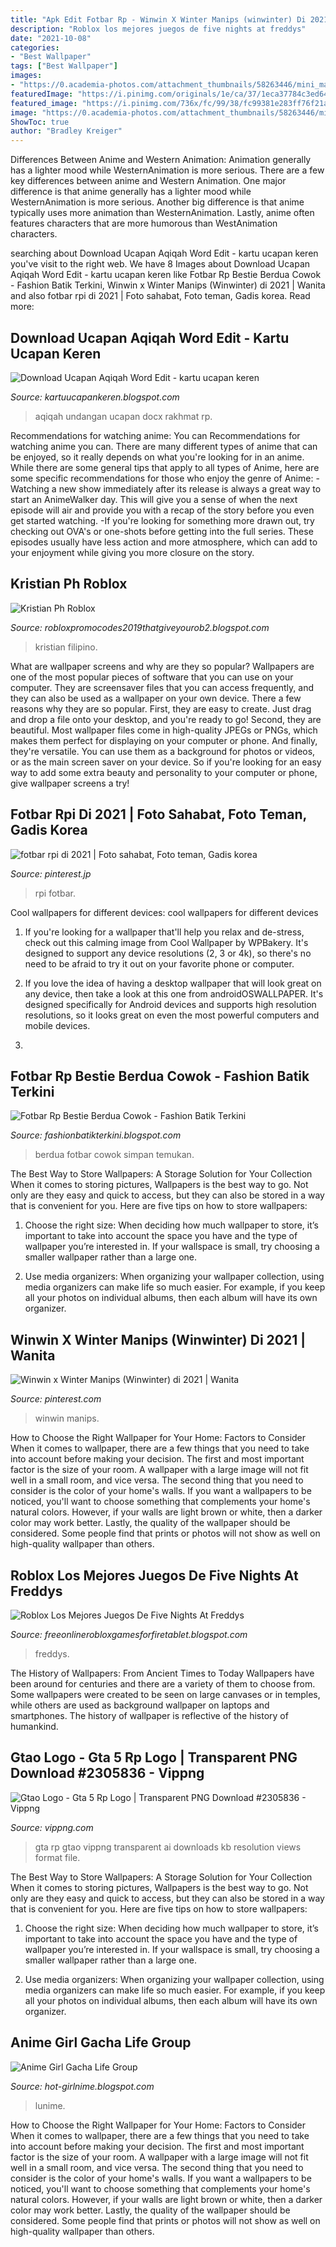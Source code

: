 ```yaml
---
title: "Apk Edit Fotbar Rp - Winwin X Winter Manips (winwinter) Di 2021"
description: "Roblox los mejores juegos de five nights at freddys"
date: "2021-10-08"
categories:
- "Best Wallpaper"
tags: ["Best Wallpaper"]
images:
- "https://0.academia-photos.com/attachment_thumbnails/58263446/mini_magick20190126-3151-14vhu41.png?1548492231"
featuredImage: "https://i.pinimg.com/originals/1e/ca/37/1eca37784c3ed644d213cf68b8474def.jpg"
featured_image: "https://i.pinimg.com/736x/fc/99/38/fc99381e283ff76f21a5319763e1ba4b.jpg"
image: "https://0.academia-photos.com/attachment_thumbnails/58263446/mini_magick20190126-3151-14vhu41.png?1548492231"
ShowToc: true
author: "Bradley Kreiger"
---
```



Differences Between Anime and Western Animation: Animation generally has a lighter mood while WesternAnimation is more serious.
There are a few key differences between anime and Western Animation. One major difference is that anime generally has a lighter mood while WesternAnimation is more serious. Another big difference is that anime typically uses more animation than WesternAnimation. Lastly, anime often features characters that are more humorous than WestAnimation characters.

	

		
searching about Download Ucapan Aqiqah Word Edit - kartu ucapan keren you've visit to the right web. We have 8 Images about Download Ucapan Aqiqah Word Edit - kartu ucapan keren like Fotbar Rp Bestie Berdua Cowok - Fashion Batik Terkini, Winwin x Winter Manips (Winwinter) di 2021 | Wanita and also fotbar rpi di 2021 | Foto sahabat, Foto teman, Gadis korea. Read more:
		
    
## Download Ucapan Aqiqah Word Edit - Kartu Ucapan Keren

<img loading=lazy src="https://0.academia-photos.com/attachment_thumbnails/58263446/mini_magick20190126-3151-14vhu41.png?1548492231" onerror="this.onerror=null;this.src='https://tse2.mm.bing.net/th?id=OIP.stqqFKsToR3OAiv32qbXvgHaLV&amp;pid=15.1';" alt="Download Ucapan Aqiqah Word Edit - kartu ucapan keren">

_Source: kartuucapankeren.blogspot.com_

>aqiqah undangan ucapan docx rakhmat rp. 

	

Recommendations for watching anime: You can
Recommendations for watching anime you can. There are many different types of anime that can be enjoyed, so it really depends on what you're looking for in an anime. While there are some general tips that apply to all types of Anime, here are some specific recommendations for those who enjoy the genre of Anime: 
-Watching a new show immediately after its release is always a great way to start an AnimeWalker day. This will give you a sense of when the next episode will air and provide you with a recap of the story before you even get started watching. 
-If you're looking for something more drawn out, try checking out OVA's or one-shots before getting into the full series. These episodes usually have less action and more atmosphere, which can add to your enjoyment while giving you more closure on the story.

    
## Kristian Ph Roblox

<img loading=lazy src="https://i.ytimg.com/vi/dZBCW4a42gA/maxresdefault.jpg" onerror="this.onerror=null;this.src='https://tse4.mm.bing.net/th?id=OIP.fQIvK8_gGq9gAIRCFGgevAHaEK&amp;pid=15.1';" alt="Kristian Ph Roblox">

_Source: robloxpromocodes2019thatgiveyourob2.blogspot.com_

>kristian filipino. 

	

What are wallpaper screens and why are they so popular?
Wallpapers are one of the most popular pieces of software that you can use on your computer. They are screensaver files that you can access frequently, and they can also be used as a wallpaper on your own device. There a few reasons why they are so popular. First, they are easy to create. Just drag and drop a file onto your desktop, and you're ready to go! Second, they are beautiful. Most wallpaper files come in high-quality JPEGs or PNGs, which makes them perfect for displaying on your computer or phone. And finally, they're versatile. You can use them as a background for photos or videos, or as the main screen saver on your device. So if you're looking for an easy way to add some extra beauty and personality to your computer or phone, give wallpaper screens a try!

    
## Fotbar Rpi Di 2021 | Foto Sahabat, Foto Teman, Gadis Korea

<img loading=lazy src="https://i.pinimg.com/736x/f4/a8/3f/f4a83fda2bcff7e92fff42133083c680.jpg" onerror="this.onerror=null;this.src='https://tse4.mm.bing.net/th?id=OIP.1EMXxeHm-L3nggo1JxN4fwHaNL&amp;pid=15.1';" alt="fotbar rpi di 2021 | Foto sahabat, Foto teman, Gadis korea">

_Source: pinterest.jp_

>rpi fotbar. 

	

Cool wallpapers for different devices:
cool wallpapers for different devices 

1. If you're looking for a wallpaper that'll help you relax and de-stress, check out this calming image from Cool Wallpaper by WPBakery. It's designed to support any device resolutions (2, 3 or 4k), so there's no need to be afraid to try it out on your favorite phone or computer.

2. If you love the idea of having a desktop wallpaper that will look great on any device, then take a look at this one from androidOSWALLPAPER. It's designed specifically for Android devices and supports high resolution resolutions, so it looks great on even the most powerful computers and mobile devices.

3.

    
## Fotbar Rp Bestie Berdua Cowok - Fashion Batik Terkini

<img loading=lazy src="https://i.pinimg.com/736x/fc/99/38/fc99381e283ff76f21a5319763e1ba4b.jpg" onerror="this.onerror=null;this.src='https://tse3.mm.bing.net/th?id=OIP.ptQ2Yv800vs0m2nXizkddQHaNL&amp;pid=15.1';" alt="Fotbar Rp Bestie Berdua Cowok - Fashion Batik Terkini">

_Source: fashionbatikterkini.blogspot.com_

>berdua fotbar cowok simpan temukan. 

	

The Best Way to Store Wallpapers: A Storage Solution for Your Collection
When it comes to storing pictures, Wallpapers is the best way to go. Not only are they easy and quick to access, but they can also be stored in a way that is convenient for you. Here are five tips on how to store wallpapers:
1) Choose the right size: When deciding how much wallpaper to store, it’s important to take into account the space you have and the type of wallpaper you’re interested in. If your wallspace is small, try choosing a smaller wallpaper rather than a large one.

2) Use media organizers: When organizing your wallpaper collection, using media organizers can make life so much easier. For example, if you keep all your photos on individual albums, then each album will have its own organizer.

    
## Winwin X Winter Manips (Winwinter) Di 2021 | Wanita

<img loading=lazy src="https://i.pinimg.com/originals/1e/ca/37/1eca37784c3ed644d213cf68b8474def.jpg" onerror="this.onerror=null;this.src='https://tse1.mm.bing.net/th?id=OIP.yAYGAI0fUyshgzoM8K6cBQHaJ4&amp;pid=15.1';" alt="Winwin x Winter Manips (Winwinter) di 2021 | Wanita">

_Source: pinterest.com_

>winwin manips. 

	

How to Choose the Right Wallpaper for Your Home: Factors to Consider
When it comes to wallpaper, there are a few things that you need to take into account before making your decision. The first and most important factor is the size of your room. A wallpaper with a large image will not fit well in a small room, and vice versa. 
The second thing that you need to consider is the color of your home's walls. If you want a wallpapers to be noticed, you'll want to choose something that complements your home's natural colors. However, if your walls are light brown or white, then a darker color may work better. 
Lastly, the quality of the wallpaper should be considered. Some people find that prints or photos will not show as well on high-quality wallpaper than others.

    
## Roblox Los Mejores Juegos De Five Nights At Freddys

<img loading=lazy src="https://i.ytimg.com/vi/irJ0s_lQe4k/maxresdefault.jpg" onerror="this.onerror=null;this.src='https://tse4.mm.bing.net/th?id=OIP.th3KkkKZDW8yrdk0tar1agHaEK&amp;pid=15.1';" alt="Roblox Los Mejores Juegos De Five Nights At Freddys">

_Source: freeonlinerobloxgamesforfiretablet.blogspot.com_

>freddys. 

	

The History of Wallpapers: From Ancient Times to Today
Wallpapers have been around for centuries and there are a variety of them to choose from. Some wallpapers were created to be seen on large canvases or in temples, while others are used as background wallpaper on laptops and smartphones. The history of wallpaper is reflective of the history of humankind.

    
## Gtao Logo - Gta 5 Rp Logo | Transparent PNG Download #2305836 - Vippng

<img loading=lazy src="https://www.vippng.com/png/detail/230-2305836_gtao-logo-gta-5-rp-logo.png" onerror="this.onerror=null;this.src='https://tse2.mm.bing.net/th?id=OIP.rCg73aQ1xdyRP_PL3uK9GAHaGa&amp;pid=15.1';" alt="Gtao Logo - Gta 5 Rp Logo | Transparent PNG Download #2305836 - Vippng">

_Source: vippng.com_

>gta rp gtao vippng transparent ai downloads kb resolution views format file. 

	

The Best Way to Store Wallpapers: A Storage Solution for Your Collection
When it comes to storing pictures, Wallpapers is the best way to go. Not only are they easy and quick to access, but they can also be stored in a way that is convenient for you. Here are five tips on how to store wallpapers:
1) Choose the right size: When deciding how much wallpaper to store, it’s important to take into account the space you have and the type of wallpaper you’re interested in. If your wallspace is small, try choosing a smaller wallpaper rather than a large one.

2) Use media organizers: When organizing your wallpaper collection, using media organizers can make life so much easier. For example, if you keep all your photos on individual albums, then each album will have its own organizer.

    
## Anime Girl Gacha Life Group

<img loading=lazy src="https://uploads.tapatalk-cdn.com/20190130/26fcf93deef3f1e477524b1cc1a268d8.jpg" onerror="this.onerror=null;this.src='https://tse3.mm.bing.net/th?id=OIP.Y5DZEsCop27sXl3Lrfo0-QHaEK&amp;pid=15.1';" alt="Anime Girl Gacha Life Group">

_Source: hot-girlnime.blogspot.com_

>lunime. 

	

How to Choose the Right Wallpaper for Your Home: Factors to Consider
When it comes to wallpaper, there are a few things that you need to take into account before making your decision. The first and most important factor is the size of your room. A wallpaper with a large image will not fit well in a small room, and vice versa. 
The second thing that you need to consider is the color of your home's walls. If you want a wallpapers to be noticed, you'll want to choose something that complements your home's natural colors. However, if your walls are light brown or white, then a darker color may work better. 
Lastly, the quality of the wallpaper should be considered. Some people find that prints or photos will not show as well on high-quality wallpaper than others.

